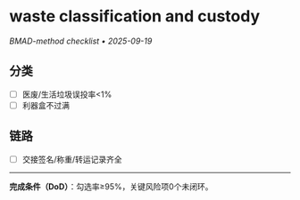 # waste classification and custody

_BMAD-method checklist • 2025-09-19_

## 分类

- [ ] 医废/生活垃圾误投率<1%
- [ ] 利器盒不过满

## 链路

- [ ] 交接签名/称重/转运记录齐全

---

**完成条件（DoD）**：勾选率≥95%，关键风险项0个未闭环。
